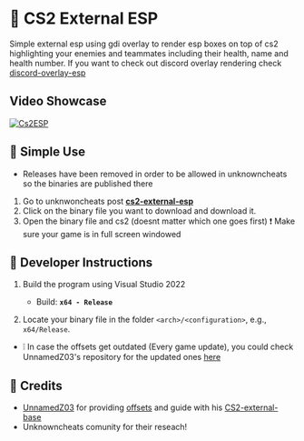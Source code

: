 # 🎡 CS2 External ESP

Simple external esp using gdi overlay to render esp boxes on top of cs2 highlighting your enemies and teammates including their health, name and health number. If you want to check out discord overlay rendering check [discord-overlay-esp](https://github.com/IMXNOOBX/cs2-external-esp/tree/discord-overlay)

## Video Showcase

[![Cs2ESP](https://cdn.discordapp.com/attachments/903283950267564094/1148569148318822461/image.png)](https://youtu.be/SV_lddIxQ5w)
## 🌳 Simple Use

* Releases have been removed in order to be allowed in unknowncheats so the binaries are published there
1. Go to unknwoncheats post [**cs2-external-esp**](https://www.unknowncheats.me/forum/counter-strike-2-a/600259-cs2-external-esp.html)
2. Click on the binary file you want to download and download it.
3. Open the binary file and cs2 (doesnt matter which one goes first)
❗ Make sure your game is in full screen windowed

## 📘 Developer Instructions

1. Build the program using Visual Studio 2022
	- Build: **`x64 - Release`**

2. Locate your binary file in the folder `<arch>/<configuration>`, e.g., `x64/Release`.

* ❕ In case the offsets get outdated (Every game update), you could check UnnamedZ03's repository for the updated ones [here](https://github.com/UnnamedZ03/CS2-external-base/blob/58466cd7feba2fbcf5ab49b0dbbdc7bcd6d7df58/source/CSSPlayer.hpp#L3-L15)

## 💫 Credits

* [UnnamedZ03](https://github.com/UnnamedZ03) for providing [offsets](https://www.unknowncheats.me/forum/3846642-post734.html) and guide with his [CS2-external-base](https://github.com/UnnamedZ03/CS2-external-base)
* Unknowncheats comunity for their reseach!
